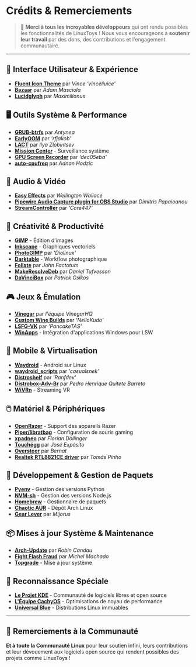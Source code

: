 # Crédits & Remerciements

> 💙 **Merci à tous les incroyables développeurs** qui ont rendu possibles les fonctionnalités de LinuxToys ! Nous vous encourageons à **soutenir leur travail** par des dons, des contributions et l'engagement communautaire.

---

## 🎨 Interface Utilisateur & Expérience

- **[Fluent Icon Theme](https://github.com/vinceliuice/Fluent-icon-theme)** par *Vince 'vinceliuice'*
- **[Bazaar](https://github.com/kolunmi/bazaar)** par *Adam Masciola*
- **[Lucidglyph](https://github.com/maximilionus/lucidglyph/tree/v0.11.0)** par *Maximilionus*

## 🖥️ Outils Système & Performance

- **[GRUB-btrfs](https://github.com/Antynea/grub-btrfs)** par *Antynea*
- **[EarlyOOM](https://github.com/rfjakob/earlyoom)** par *'rfjakob'*
- **[LACT](https://github.com/ilya-zlobintsev/LACT)** par *Ilya Zlobintsev*
- **[Mission Center](https://missioncenter.io)** - Surveillance système
- **[GPU Screen Recorder](https://git.dec05eba.com/?p=about)** par *'dec05eba'*
- **[auto-cpufreq](https://github.com/AdnanHodzic/auto-cpufreq)** par *Adnan Hodzic*

## 🎵 Audio & Vidéo

- **[Easy Effects](https://github.com/wwmm/easyeffects)** par *Wellington Wallace*
- **[Pipewire Audio Capture plugin for OBS Studio](https://github.com/dimtpap/obs-pipewire-audio-capture)** par *Dimitris Papaioanou*
- **[StreamController](https://github.com/StreamController/StreamController)** par *'Core447'*

## 🎨 Créativité & Productivité

- **[GIMP](https://www.gimp.org)** - Édition d'images
- **[Inkscape](https://inkscape.org)** - Graphiques vectoriels
- **[PhotoGIMP](https://github.com/Diolinux/PhotoGIMP)** par *'Diolinux'*
- **[Darktable](https://www.darktable.org)** - Workflow photographique
- **[Foliate](https://johnfactotum.github.io/foliate)** par *John Factotum*
- **[MakeResolveDeb](https://www.danieltufvesson.com/makeresolvedeb)** par *Daniel Tufvesson*
- **[DaVinciBox](https://github.com/zelikos/davincibox)** par *Patrick Csikos*

## 🎮 Jeux & Émulation

- **[Vinegar](https://vinegarhq.org/Home/index.html)** par *l'équipe VinegarHQ*
- **[Custom Wine Builds](https://github.com/NelloKudo/WineBuilder)** par *'NelloKudo'*
- **[LSFG-VK](https://github.com/PancakeTAS/lsfg-vk)** par *'PancakeTAS'*
- **[WinApps](https://github.com/winapps-org/winapps)** - Intégration d'applications Windows pour LSW

## 📱 Mobile & Virtualisation

- **[Waydroid](https://waydro.id/)** - Android sur Linux
- **[waydroid_scripts](https://github.com/casualsnek/waydroid_script)** par *'casualsnek'*
- **[Distroshelf](https://github.com/ranfdev/DistroShelf)** par *'Ranfdev'*
- **[Distrobox-Adv-Br](https://github.com/pedrohqb/distrobox-adv-br)** par *Pedro Henrique Quitete Barreto*
- **[WiVRn](https://github.com/WiVRn)** - Streaming VR

## 🖱️ Matériel & Périphériques

- **[OpenRazer](https://openrazer.github.io)** - Support des appareils Razer
- **[Piper/libratbag](https://github.com/libratbag/piper)** - Configuration de souris gaming
- **[xpadneo](https://github.com/atar-axis/xpadneo)** par *Florian Dollinger*
- **[Touchégg](https://github.com/JoseExposito/touchegg)** par *José Expósito*
- **[Oversteer](https://github.com/berarma/oversteer)** par *Bernat*
- **[Realtek RTL8821CE driver](https://github.com/tomaspinho/rtl8821ce)** par *Tomás Pinho*

## 🔧 Développement & Gestion de Paquets

- **[Pyenv](https://github.com/pyenv)** - Gestion des versions Python
- **[NVM-sh](https://github.com/nvm-sh)** - Gestion des versions Node.js
- **[Homebrew](https://brew.sh/)** - Gestionnaire de paquets
- **[Chaotic AUR](https://aur.chaotic.cx/)** - Dépôt Arch Linux
- **[Gear Lever](https://github.com/mijorus/gearlever)** par *Mijorus*

## 📦 Mises à jour Système & Maintenance

- **[Arch-Update](https://github.com/Antiz96/arch-update)** par *Robin Candau*
- **[Fight Flash Fraud](https://github.com/AltraMayor/f3)** par *Michel Machado*
- **[Topgrade](https://github.com/topgrade-rs/topgrade)** - Mise à jour système

## 🌟 Reconnaissance Spéciale

- **[Le Projet KDE](https://kde.org)** - Communauté de logiciels libres et open source
- **[L'Équipe CachyOS](https://github.com/CachyOS/linux-cachyos)** - Optimisations de noyau de performance
- **[Universal Blue](https://universal-blue.org)** - Distributions Linux immuables

---

## 🙏 Remerciements à la Communauté

**Et à toute la Communauté Linux** pour leur soutien infini, leurs contributions et leur dévouement aux logiciels open source qui rendent possibles des projets comme LinuxToys !